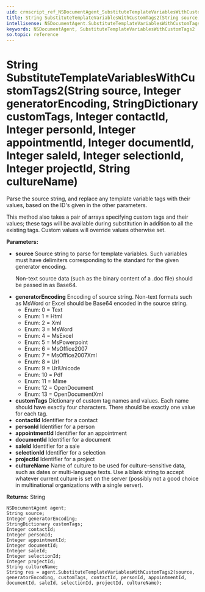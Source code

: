 ```yaml
---
uid: crmscript_ref_NSDocumentAgent_SubstituteTemplateVariablesWithCustomTags2
title: String SubstituteTemplateVariablesWithCustomTags2(String source, Integer generatorEncoding, StringDictionary customTags, Integer contactId, Integer personId, Integer appointmentId, Integer documentId, Integer saleId, Integer selectionId, Integer projectId, String cultureName)
intellisense: NSDocumentAgent.SubstituteTemplateVariablesWithCustomTags2
keywords: NSDocumentAgent, SubstituteTemplateVariablesWithCustomTags2
so.topic: reference
---
```


# String SubstituteTemplateVariablesWithCustomTags2(String source, Integer generatorEncoding, StringDictionary customTags, Integer contactId, Integer personId, Integer appointmentId, Integer documentId, Integer saleId, Integer selectionId, Integer projectId, String cultureName)

Parse the source string, and replace any template variable tags with their values, based on the ID's given in the other parameters.<p/>This method also takes a pair of arrays specifying custom tags and their values; these tags will be available during substitution in addition to all the existing tags. Custom values will override values otherwise set.

**Parameters:**
 - **source** Source string to parse for template variables. Such variables must have delimiters corresponding to the standard for the given generator encoding.<p/>Non-text source data (such as the binary content of a .doc file) should be passed in as Base64.
 - **generatorEncoding** Encoding of source string. Non-text formats such as MsWord or Excel should be Base64 encoded in the source string.
     - Enum: 0 = Text 
     - Enum: 1 = Html 
     - Enum: 2 = Xml 
     - Enum: 3 = MsWord 
     - Enum: 4 = MsExcel 
     - Enum: 5 = MsPowerpoint 
     - Enum: 6 = MsOffice2007 
     - Enum: 7 = MsOffice2007Xml 
     - Enum: 8 = Url 
     - Enum: 9 = UrlUnicode 
     - Enum: 10 = Pdf 
     - Enum: 11 = Mime 
     - Enum: 12 = OpenDocument 
     - Enum: 13 = OpenDocumentXml 
 - **customTags** Dictionary of custom tag names and values. Each name should have exactly four characters. There should be exactly one value for each tag.
 - **contactId** Identifier for a contact
 - **personId** Identifier for a person
 - **appointmentId** Identifier for an appointment
 - **documentId** Identifier for a document
 - **saleId** Identifier for a sale
 - **selectionId** Identifier for a selection
 - **projectId** Identifier for a project
 - **cultureName** Name of culture to be used for culture-sensitive data, such as dates or multi-language texts. Use a blank string to accept whatever current culture is set on the server (possibly not a good choice in multinational organizations with a single server).

**Returns:** String

```crmscript
NSDocumentAgent agent;
String source;
Integer generatorEncoding;
StringDictionary customTags;
Integer contactId;
Integer personId;
Integer appointmentId;
Integer documentId;
Integer saleId;
Integer selectionId;
Integer projectId;
String cultureName;
String res = agent.SubstituteTemplateVariablesWithCustomTags2(source, generatorEncoding, customTags, contactId, personId, appointmentId, documentId, saleId, selectionId, projectId, cultureName);
```

